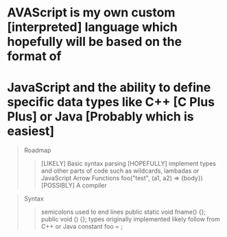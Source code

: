 # AVAScript is my own custom [interpreted] language which hopefully will be based on the format of 
# JavaScript and the ability to define specific data types like C++ [C Plus Plus] or Java [Probably which is easiest]
> Roadmap
>> [LIKELY] Basic syntax parsing
>> [HOPEFULLY] implement types and other parts of code such as wildcards, lambadas or JavaScript Arrow Functions foo("test", (a1, a2) => {body})
>> [POSSIBLY] A compiler 

> Syntax
>> semicolons used to end lines
>> public static void fname() {};
>> public void () {};
>> types originally implemented likely follow from C++ or Java
>> constant <type> foo = <value>;
 

